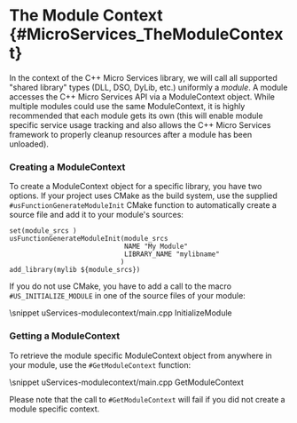 The Module Context    {#MicroServices_TheModuleContext}
===================

In the context of the C++ Micro Services library, we will call all supported "shared library" types
(DLL, DSO, DyLib, etc.) uniformly a *module*. A module accesses the C++ Micro Services API via a
ModuleContext object. While multiple modules could use the same ModuleContext, it is highly recommended
that each module gets its own (this will enable module specific service usage tracking and also allows
the C++ Micro Services framework to properly cleanup resources after a module has been unloaded).

### Creating a ModuleContext

To create a ModuleContext object for a specific library, you have two options. If your project uses
CMake as the build system, use the supplied `#usFunctionGenerateModuleInit` CMake function to automatically
create a source file and add it to your module's sources:

~~~{.cpp}
set(module_srcs )
usFunctionGenerateModuleInit(module_srcs
                             NAME "My Module"
                             LIBRARY_NAME "mylibname"
                            )
add_library(mylib ${module_srcs})
~~~

If you do not use CMake, you have to add a call to the macro `#US_INITIALIZE_MODULE` in one of the source
files of your module:

\snippet uServices-modulecontext/main.cpp InitializeModule

### Getting a ModuleContext

To retrieve the module specific ModuleContext object from anywhere in your module, use the
`#GetModuleContext` function:

\snippet uServices-modulecontext/main.cpp GetModuleContext

Please note that the call to `#GetModuleContext` will fail if you did not create a module specific context.
